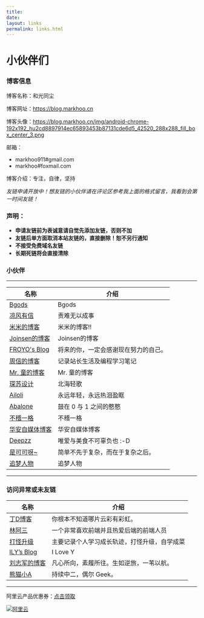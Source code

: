 ```yaml
---
title: 
date: 
layout: links
permalink: links.html
---
```


# 小伙伴们

### 博客信息

博客名称：和光同尘

博客网址：https://blog.markhoo.cn

博客头像：https://blog.markhoo.cn/img/android-chrome-192x192_hu2cd8897914ec65893453b87131cde6d5_42520_288x288_fill_box_center_3.png

邮箱：
- markhoo911#gmail.com
- markhoo#foxmail.com

博客介绍：专注，自律，坚持

*友链申请开放中！想友链的小伙伴请在评论区参考我上面的格式留言，我看到会第一时间友链！*

### 声明：

- **申请友链前为表诚意请自觉先添加友链，否则不加**
- **友链后单方面取消本站友链的，直接删除！恕不另行通知**
- **不接受免费域名友链**
- **长期死链将会直接清除**

### 小伙伴

--------------------------------------------------
名称|介绍
-|-
[Bgods](http://bgods.cn)|Bgods
[凉风有信](https://blog.cnguu.cn)|责难无以成事
[米米的博客](https://zhangshuqiao.org)|米米的博客!!
[Joinsen的博客](http://www.joinsen.com)|Joinsen的博客
[FROYO's Blog](http://www.izhuyue.com)|将来的你，一定会感谢现在努力的自己。
[周信的博客](http://zx21.xyz)|记录站长生活及编程学习笔记
[Mr. 童的博客](https://tongtaos.com)|Mr. 童的博客
[琛苏设计](https://www.4op.top)|北海轻歌
[Ailoli](https://www.ailoli.org)|永远年轻，永远热泪盈眶
[Abalone](https://abalone.life)|鼓在 0 与 1 之间的憨憨
[不稽一格](https://www.v2ex.cc)|不稽一格
[华安自媒体博客](http://pancun.com.cn)|华安自媒体博客
[Deepzz](https://deepzz.com)|唯爱与美食不可辜负也 :-D
[是可可呀~](https://1760317896.github.io)|简单不先于复杂，而在于复杂之后。
[追梦人物](https://www.zmrenwu.com)|追梦人物


--------------------------------------------------

### 访问异常或未友链

名称|介绍
-|-
[丁D博客](https://xujd.top)|你根本不知道哪片云彩有彩虹。
[林阿三](https://www.linasan.cn)|一个非常喜欢前端并且热爱后端的前端人员
[打怪升级](https://zoresmile.cn)|主要记录个人学习成长轨迹，打怪升级，自学成菜
[ILY’s Blog](https://ily.cc)|I Love Y
[刘志军的博客](https://foofish.net)|凡心所向，素履所往。生如逆旅，一苇以航。
[熊猫小A](https://blog.imalan.cn)|持续中二，偶尔 Geek。


--------------------------------------------------



阿里云产品优惠券：[点击领取](https://promotion.aliyun.com/ntms/act/ambassador/sharetouser.html?userCode=od77opdu&utm_source=od77opdu)

[![阿里云](https://media.markhoo.cn/970-240.jpg '')](https://promotion.aliyun.com/ntms/act/ambassador/sharetouser.html?userCode=od77opdu&utm_source=od77opdu)
